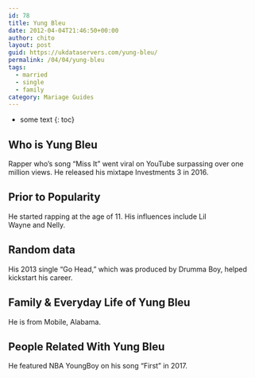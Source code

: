 ```yaml
---
id: 78
title: Yung Bleu
date: 2012-04-04T21:46:50+00:00
author: chito
layout: post
guid: https://ukdataservers.com/yung-bleu/
permalink: /04/04/yung-bleu  
tags:
  - married
  - single
  - family
category: Mariage Guides
---
```


* some text
{: toc}


## Who is  Yung Bleu
                  
                  
                  
Rapper who&#8217;s song &#8220;Miss It&#8221; went viral on YouTube surpassing over one million views. He released his mixtape Investments 3 in 2016. 
                  
                
                
                
## Prior to Popularity 
                  
                  
                  
He started rapping at the age of 11. His influences include Lil Wayne and Nelly. 
                  
                
                
                
## Random data 
                  
                  
                  
His 2013 single &#8220;Go Head,&#8221; which was produced by Drumma Boy, helped kickstart his career. 
                  
                
                
                
## Family & Everyday Life of Yung Bleu
                  
                  
                  
He is from Mobile, Alabama. 
                  
                
                
                
## People Related With  Yung Bleu
                  
                  
                  
He featured NBA YoungBoy on his song &#8220;First&#8221; in 2017.
                  
                
              
            
          
          
          
    
    
  

